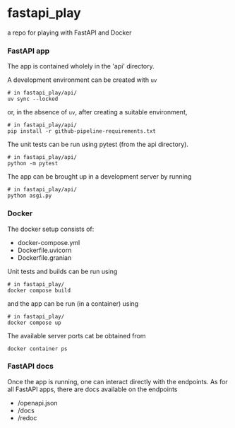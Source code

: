# fastapi_play
a repo for playing with FastAPI and Docker

### FastAPI app ###

The app is contained wholely in the 'api' directory.

A development environment can be created with `uv`
```
# in fastapi_play/api/
uv sync --locked
```
or, in the absence of `uv`, after creating a suitable environment,
```
# in fastapi_play/api/
pip install -r github-pipeline-requirements.txt
```

The unit tests can be run using pytest (from the api directory).
```
# in fastapi_play/api/
python -m pytest
```

The app can be brought up in a development server by running
```
# in fastapi_play/api/
python asgi.py
```

### Docker ###

The docker setup consists of:

*  docker-compose.yml
*  Dockerfile.uvicorn
*  Dockerfile.granian

Unit tests and builds can be run using
```
# in fastapi_play/
docker compose build
```
and the app can be run (in a container) using
```
# in fastapi_play/
docker compose up
```

The available server ports cat be obtained from
```
docker container ps
```

### FastAPI docs ###

Once the app is running, one can interact directly with the endpoints. As for all FastAPI apps, there are docs available on the endpoints
*  /openapi.json
*  /docs
*  /redoc